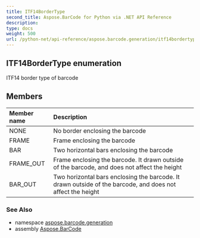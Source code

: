 ```yaml
---
title: ITF14BorderType
second_title: Aspose.BarCode for Python via .NET API Reference
description: 
type: docs
weight: 500
url: /python-net/api-reference/aspose.barcode.generation/itf14bordertype/
---
```


## ITF14BorderType enumeration

ITF14 border type of barcode

## Members
| Member name | Description |
| :- | :- |
|NONE|No border enclosing the barcode|
|FRAME|Frame enclosing the barcode|
|BAR|Two horizontal bars enclosing the barcode|
|FRAME_OUT|Frame enclosing the barcode. It drawn outside of the barcode, and does not affect the height|
|BAR_OUT|Two horizontal bars enclosing the barcode. It drawn outside of the barcode, and does not affect the height|

### See Also

* namespace [aspose.barcode.generation](/barcode/python-net/api-reference/aspose.barcode.generation/)
* assembly [Aspose.BarCode](/barcode/python-net/api-reference/)

